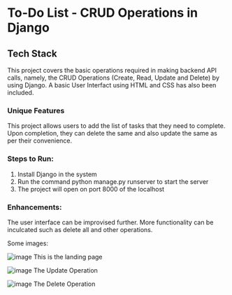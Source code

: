 # To-Do List - CRUD Operations in Django

## Tech Stack

This project covers the basic operations required in making backend API calls, namely, the CRUD Operations (Create, Read, Update and Delete) by using Django. A basic User Interfact using HTML and CSS has also been included.

### Unique Features

This project allows users to add the list of tasks that they need to complete. Upon completion, they can delete the same and also update the same as per their convenience.

### Steps to Run:

1. Install Django in the system
2. Run the command python manage.py runserver to start the server
3. The project will open on port 8000 of the localhost

### Enhancements:
The user interface can be improvised further. More functionality can be inculcated such as delete all and other operations.

Some images:

![image](https://github.com/user-attachments/assets/8573e8c8-a8ed-4c0f-a8c1-84022c8c6524)
This is the landing page

![image](https://github.com/user-attachments/assets/7c6c6644-4e7d-4298-a7cd-31f2fb1a0cfe)
The Update Operation

![image](https://github.com/user-attachments/assets/df78b309-339e-409a-9539-6d1a149b61c1)
The Delete Operation
